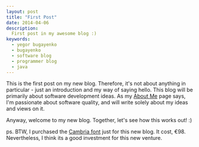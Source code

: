 ```yaml
---
layout: post
title: "First Post"
date: 2014-04-06
description:
  First post in my awesome blog :)
keywords:
  - yegor bugayenko
  - bugayenko
  - software blog
  - programmer blog
  - java
---
```


This is the first post on my new blog. Therefore, it's not about anything in particular - just
an introduction and my way of saying hello. This blog will be primarily about software development
ideas. As my [About Me](/about-me.html) page says, I'm passionate about software
quality, and will write solely about my ideas and views on it.

Anyway, welcome to my new blog. Together, let's see how this works out! :)

ps. BTW, I purchased the [Cambria font](http://www.myfonts.com/fonts/ascender/cambria/)
just for this new blog. It cost, &euro;98. Nevertheless, I think its a good investment for this new venture.
